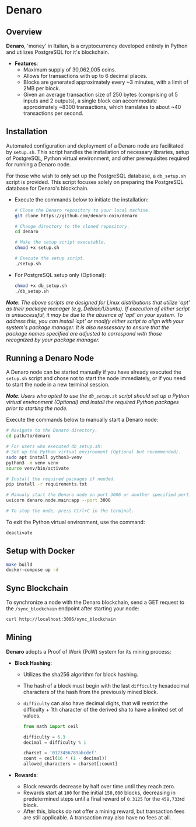 # Denaro

## Overview

**Denaro**, 'money' in Italian, is a cryptocurrency developed entirely in Python and utilizes PostgreSQL for it's blockchain.

* **Features**: 
  * Maximum supply of 30,062,005 coins.
  * Allows for transactions with up to 6 decimal places.
  * Blocks are generated approximately every ~3 minutes, with a limit of 2MB per block.
  * Given an average transaction size of 250 bytes (comprising of 5 inputs and 2 outputs), a single block can accommodate approximately ~8300 transactions, which translates to about ~40 transactions per second.

## Installation

Automated configuration and deployment of a Denaro node are facilitated by `setup.sh`. This script handles the installation of necessary libraries, setup of PostgreSQL, Python virtual environment, and other prerequisites required for running a Denaro node. 

For those who wish to only set up the PostgreSQL database, a `db_setup.sh` script is provided. This script focuses solely on preparing the PostgreSQL database for Denaro's blockchain.

* Execute the commands below to initiate the installation:


  ```bash
  # Clone the Denaro repository to your local machine.
  git clone https://github.com/denaro-coin/denaro
  
  # Change directory to the cloned repository.
  cd denaro
  
  # Make the setup script executable.
  chmod +x setup.sh
  
  # Execute the setup script.
  ./setup.sh
  ```

* For PostgreSQL setup only (Optional):

  ```bash
  chmod +x db_setup.sh
  ./db_setup.sh
  ```

***Note**: The above scripts are designed for Linux distributions that utilize 'apt' as their package manager (e.g, Debian/Ubuntu). If execution of either script is unsuccessful, it may be due to the absence of 'apt' on your system. To address this, you can install 'apt' or modify either script to align with your system's package manager. It is also nessessary to ensure that the package names specified are adjusted to correspond with those recognized by your package manager.*

## Running a Denaro Node

A Denaro node can be started manually if you have already executed the `setup.sh` script and chose not to start the node immediately, or if you need to start the node in a new terminal session. 

***Note**: Users who opted to use the `db_setup.sh` script should set up a Python virtual environment (Optional) and install the required Python packages prior to starting the node.*

Execute the commands below to manually start a Denaro node:

```bash
# Navigate to the Denaro directory.
cd path/to/denaro

# For users who executed db_setup.sh: 
# Set up the Python virtual environment (Optional but recommended).
sudo apt install python3-venv
python3 -m venv venv
source venv/bin/activate

# Install the required packages if needed.
pip install -r requirements.txt

# Manualy start the Denaro node on port 3006 or another specified port.
uvicorn denaro.node.main:app --port 3006

# To stop the node, press Ctrl+C in the terminal.
```
To exit the Python virtual environment, use the command:

```bash
deactivate
```

## Setup with Docker

```bash
make build
docker-compose up -d
```

## Sync Blockchain

To synchronize a node with the Denaro blockchain, send a GET request to the `/sync_blockchain` endpoint after starting your node:

```bash
curl http://localhost:3006/sync_blockchain
```

## Mining

**Denaro** adopts a Proof of Work (PoW) system for its mining process:

- **Block Hashing**:
  - Utilizes the sha256 algorithm for block hashing.
  - The hash of a block must begin with the last `difficulty` hexadecimal characters of the hash from the previously mined block.
  - `difficulty` can also have decimal digits, that will restrict the difficulty + 1th character of the derived sha to have a limited set of values.

    ```python
    from math import ceil

    difficulty = 6.3
    decimal = difficulty % 1

    charset = '0123456789abcdef'
    count = ceil(16 * (1 - decimal))
    allowed_characters = charset[:count]
    ```

- **Rewards**:
  - Block rewards decrease by half over time until they reach zero.
  - Rewards start at `100` for the initial `150,000` blocks, decreasing in predetermined steps until a final reward of `0.3125` for the `458,733`rd block.
  - After this, blocks do not offer a mining reward, but transaction fees are still applicable. A transaction may also have no fees at all.
